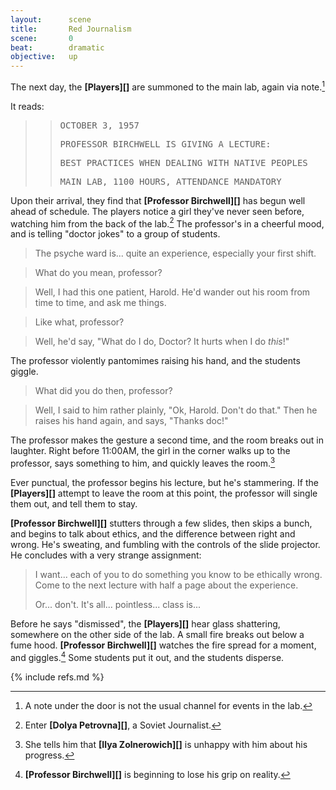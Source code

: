 ```yaml
---
layout:      scene
title:       Red Journalism
scene:       0
beat:        dramatic
objective:   up
---
```



The next day, the **[Players][]** are summoned to the main lab, again via note.[^0]

It reads:

>> <tt>OCTOBER 3, 1957</tt>
>>
>> <tt>PROFESSOR BIRCHWELL IS GIVING A LECTURE:</tt>
>>
>> <tt>BEST PRACTICES WHEN DEALING WITH NATIVE PEOPLES</tt>
>>
>> <tt>MAIN LAB, 1100 HOURS, ATTENDANCE MANDATORY</tt>

Upon their arrival, they find that **[Professor Birchwell][]** has begun well ahead of schedule.
The players notice a girl they've never seen before, watching him from the back of the lab.[^1]
The professor's in a cheerful mood, and is telling "doctor jokes" to a group of students.

> The psyche ward is... quite an experience, especially your first shift.

> What do you mean, professor?

> Well, I had this one patient, Harold.
> He'd wander out his room from time to time, and ask me things.

> Like what, professor?

> Well, he'd say, "What do I do, Doctor? It hurts when I do *this*!"

The professor violently pantomimes raising his hand, and the students giggle.

> What did you do then, professor?

> Well, I said to him rather plainly, "Ok, Harold. Don't do that."
> Then he raises his hand again, and says, "Thanks doc!"

The professor makes the gesture a second time, and the room breaks out in laughter.
Right before 11:00AM, the girl in the corner walks up to the professor,
says something to him, and quickly leaves the room.[^2]

Ever punctual, the professor begins his lecture, but he's stammering.
If the **[Players][]** attempt to leave the room at this point,
the professor will single them out, and tell them to stay.

**[Professor Birchwell][]** stutters through a few slides, then skips a bunch,
and begins to talk about ethics, and the difference between right and wrong.
He's sweating, and fumbling with the controls of the slide projector.
He concludes with a very strange assignment:

> I want... each of you to do something you know to be ethically wrong.
> Come to the next lecture with half a page about the experience.
>
> Or... don't. It's all... pointless... class is...

Before he says "dismissed", the **[Players][]** hear glass shattering,
somewhere on the other side of the lab. A small fire breaks out below a fume hood.
**[Professor Birchwell][]** watches the fire spread for a moment, and giggles.[^3]
Some students put it out, and the students disperse.


[^0]: A note under the door is not the usual channel for events in the lab.
[^1]: Enter **[Dolya Petrovna][]**, a Soviet Journalist.
[^2]: She tells him that **[Ilya Zolnerowich][]** is unhappy with him about his progress.
[^3]: **[Professor Birchwell][]** is beginning to lose his grip on reality.

{% include refs.md %}
















